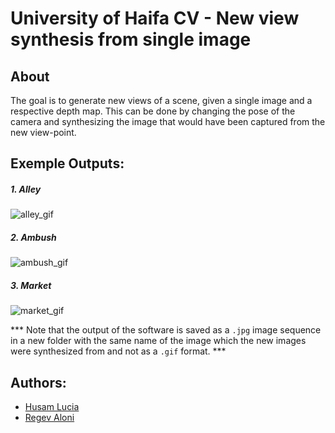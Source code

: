 # University of Haifa CV - New view synthesis from single image

## About
The goal is to generate new views of a scene, given a single image and a respective depth map. This can be done by changing the pose of the camera and synthesizing the image that would have been captured from the new view-point.

## Exemple Outputs:
##### 1. Alley
   ![alley_gif](./outputs/alley_gif2.gif/?raw=true)

##### 2. Ambush
   ![ambush_gif](./outputs/ambush_gif2.gif/?raw=true)

##### 3. Market
   ![market_gif](./outputs/market_gif2.gif/?raw=true)
   
*** Note that the output of the software is saved as a `.jpg` image sequence in a new folder with the same name of the image which the new images were synthesized from and not as a `.gif` format. ***

## Authors:
- [Husam Lucia](https://www.linkedin.com/in/husam-lucia-6841b51a3)
- [Regev Aloni](https://www.linkedin.com/in/aloniregev)

